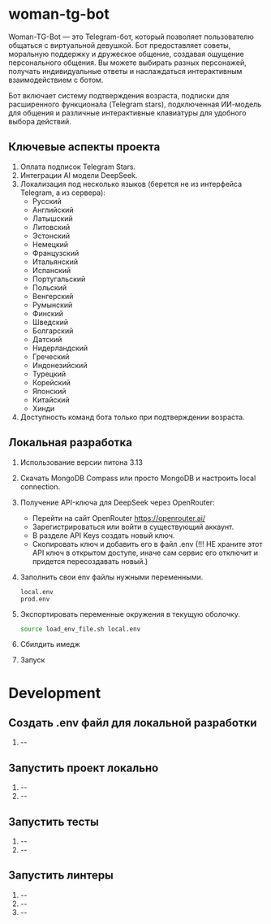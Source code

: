# woman-tg-bot

Woman-TG-Bot — это Telegram-бот, который позволяет
пользователю общаться с виртуальной девушкой.
Бот предоставляет советы, моральную поддержку
и дружеское общение, создавая ощущение персонального
общения. Вы можете выбирать разных персонажей,
получать индивидуальные ответы и наслаждаться
интерактивным взаимодействием с ботом.

Бот включает систему подтверждения возраста,
подписки для расширенного функционала (Telegram stars),
подключенная ИИ-модель для общения и различные
интерактивные клавиатуры для удобного выбора
действий.

## Ключевые аспекты проекта

1. Оплата подписок Telegram Stars.
2. Интеграции AI модели DeepSeek.
3. Локализация под несколько языков
(берется не из интерфейса Telegram, а из сервера):
    - Русский
    - Английский
    - Латышский
    - Литовский
    - Эстонский
    - Немецкий
    - Французский
    - Итальянский
    - Испанский
    - Португальский
    - Польский
    - Венгерский
    - Румынский
    - Финский
    - Шведский
    - Болгарский
    - Датский
    - Нидерландский
    - Греческий
    - Индонезийский
    - Турецкий
    - Корейский
    - Японский
    - Китайский
    - Хинди
4. Доступность команд бота только при подтверждении возраста.

## Локальная разработка

1. Использование версии питона 3.13

2. Скачать MongoDB Compass или просто MongoDB и настроить local connection.

3. Получение API-ключа для DeepSeek через OpenRouter:
   - Перейти на сайт OpenRouter https://openrouter.ai/
   - Зарегистрироваться или войти в существующий аккаунт.
   - В разделе API Keys создать новый ключ.
   - Скопировать ключ и добавить его в файл .env (!!! НЕ храните
   этот API ключ в открытом доступе, иначе сам сервис его
   отключит и придется пересоздавать новый.)

4. Заполнить свои env файлы нужными переменными.
    ```
   local.env
   prod.env
   ```

5. Экспортировать переменные окружения в текущую оболочку.
    ```bash
    source load_env_file.sh local.env
    ```

6. Сбилдить имедж

7. Запуск

# Development

## Создать .env файл для локальной разработки

1. --

## Запустить проект локально

1. --
2. --

## Запустить тесты

1. --
2. --

## Запустить линтеры

1. --
2. --
3. --
